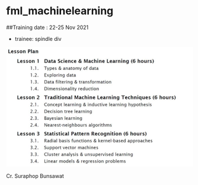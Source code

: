 # fml_machinelearning

##Training date :  22-25 Nov 2021
- trainee: spindle div 

![alt text](https://github.com/NMB-MIC/fml_machinelearning/blob/main/syllabus.JPG)

Cr. Suraphop Bunsawat 